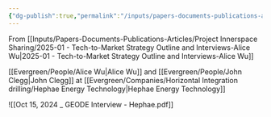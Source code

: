 ```yaml
---
{"dg-publish":true,"permalink":"/inputs/papers-documents-publications-articles/project-innerspace-sharing/company-interviews/2024-10-15-geode-interview-hephae/"}
---
```


From [[Inputs/Papers-Documents-Publications-Articles/Project Innerspace Sharing/2025-01 - Tech-to-Market Strategy Outline and Interviews-Alice Wu\|2025-01 - Tech-to-Market Strategy Outline and Interviews-Alice Wu]]

[[Evergreen/People/Alice Wu\|Alice Wu]] and [[Evergreen/People/John Clegg\|John Clegg]] at [[Evergreen/Companies/Horizontal Integration drilling/Hephae Energy Technology\|Hephae Energy Technology]]


![[Oct 15, 2024 _ GEODE Interview - Hephae.pdf]]